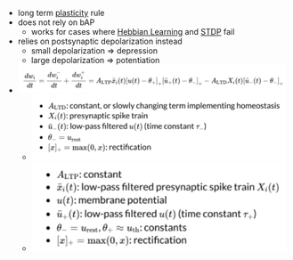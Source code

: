 + long term [plasticity](../Synapses%20&%20Plasticity/Plasticity.md) rule
+ does not rely on bAP
	+ works for cases where [Hebbian Learning](Hebbian%20Learning.md) and [STDP](../Synapses%20&%20Plasticity/Spike-Timing%20Dependent%20Plasticity.md) fail
+ relies on postsynaptic depolarization instead
	+ small depolarization $\Rightarrow$ depression
	+ large depolarization $\Rightarrow$ potentiation
+ ![](../../../z_images/Pasted%20image%2020250617110240.png)
	+ ![](../../../z_images/Pasted%20image%2020250617110258.png)
	+ ![](../../../z_images/Pasted%20image%2020250617110251.png)

